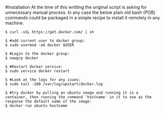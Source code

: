 #Installation
At the time of this writting the original script is asking for unnecessary manual process. In any case the below plain old bash (POB) commands could be packaged in a simple recipe to install it remotely in any machine.

```
$ curl -sSL https://get.docker.com/ | sh 

$ #add current user to docker group:
$ sudo usermod -aG docker $USER

$ #Login to the docker group:
$ newgrp docker

$ #Restart docker service:
$ sudo service docker restart

$ #Look at the logs for any isues:
$ sudo tail -100 /var/log/upstart/docker.log

$ #try docker by pulling an ubuntu image and running it in a container, then running the command 'hostname' in it to see as the response the default name of the image:
$ docker run ubuntu hostname
```
